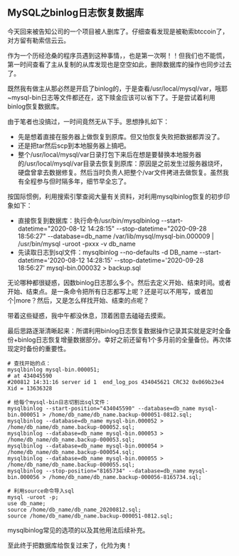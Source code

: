 ## MySQL之binlog日志恢复数据库

今天回来被告知公司的一个项目被人删库了。仔细查看发现是被勒索btccoin了，对方留有勒索信云云。

作为一个历经沧桑的程序员遇到这种事情，，也是第一次啊！！但我们也不能慌，第一时间查看了主从复制的从库发现也是空空如此，删除数据库的操作也同步过去了。

既然我有做主从那必然是开启了binlog的，于是查看/usr/local/mysql/var，哦耶~mysql-bin日志等文件都还在，这下赎金应该可以省下了。于是尝试着利用binlog恢复数据库。

由于笔者也没搞过，一时间竟然无从下手。思想挣扎如下：
- 先是想着直接在服务器上做恢复到原库。但又怕恢复失败把数据都弄没了。
- 还是把tar然后scp到本地服务器上搞吧。
- 整个/usr/local/mysql/var日录打包下来后在想是要替换本地服务器的/usr/local/mysql/var目录去恢复到原库：原因是之前发生过服务器烧坏，硬盘曾拿去数据修复。然后当时负责人把整个/var文件拷进去做恢复。虽然我有全程参与但时隔多年，细节早全忘了。

按国际惯例，利用搜索引擎查阅大量有关资料，对利用mysqlbinlog恢复的初步印象如下：
- 直接恢复到数据库：执行命令/usr/bin/mysqlbinlog --start-datetime="2020-08-12 14:28:15" --stop-datetime="2020-09-28 18:56:27" --database=db_name /var/lib/mysql/mysql-bin.000009 | /usr/bin/mysql -uroot -pxxx -v db_name
- 先读取日志到sql文件：mysqlbinlog --no-defaults -d DB_name --start-datetime='2020-08-12 14:28:15' --stop-datetime='2020-09-28 18:56:27' mysql-bin.000032 > backup.sql

无论哪种都很疑惑，因数binlog日志那么多个。然后去定义开始、结束时间。或者开始、结束点。是一条命令把所有日志都写上呢？还是可以不用写，或者加个|more？然后，又是怎么样找开始、结束的点呢？

带着这些疑惑，我中午都没休息，顶着困意去磕碰去摸索。

最后思路逐渐清晰起来：所谓利用binlog日志恢复数据操作记录其实就是定时全备份+binlog日志恢复增量数据部分。幸好之前还留有1个多月前的全量备份。再次体现定时备份的重要性。

```
# 查找开始的点：
mysqlbinlog mysql-bin.000051; 
# at 434045590
#200812 14:31:16 server id 1  end_log_pos 434045621 CRC32 0x069b23e4    Xid = 13636328

# 给每个mysql-bin日志切割出sql文件： 
mysqlbinlog --start-position="434045590" --database=db_name mysql-bin.000051 > /home/db_name/db_name.backup-000051-0812.sql;
mysqlbinlog --database=db_name mysql-bin.000052 > /home/db_name/db_name.backup-000052.sql;
mysqlbinlog --database=db_name mysql-bin.000053 > /home/db_name/db_name.backup-000053.sql;
mysqlbinlog --database=db_name mysql-bin.000054 > /home/db_name/db_name.backup-000054.sql;
mysqlbinlog --database=db_name mysql-bin.000055 > /home/db_name/db_name.backup-000055.sql;
mysqlbinlog --stop-position="8165734" --database=db_name mysql-bin.000056 > /home/db_name/db_name.backup-000056-8165734.sql;

# 利用source命令导入sql
mysql -uroot -p;
use db_name;
source /home/db_name/db_name_20200812.sql;
source /home/db_name/db_name.backup-000051-0812.sql;
```

mysqlbinlog常见的选项的以及其他用法后续补充。

至此终于把数据库给恢复过来了，化险为夷！


